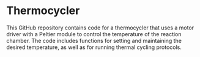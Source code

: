 # Thermocycler
This GitHub repository contains code for a thermocycler that uses a motor driver with a Peltier module to control the temperature of the reaction chamber. The code includes functions for setting and maintaining the desired temperature, as well as for running thermal cycling protocols.

